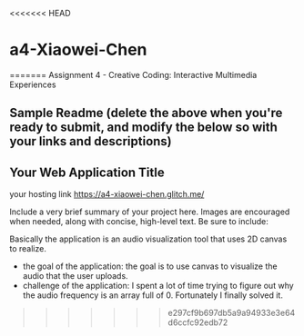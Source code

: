 <<<<<<< HEAD
# a4-Xiaowei-Chen
=======
Assignment 4 - Creative Coding: Interactive Multimedia Experiences

Sample Readme (delete the above when you're ready to submit, and modify the below so with your links and descriptions)
---

## Your Web Application Title

your hosting link https://a4-xiaowei-chen.glitch.me/

Include a very brief summary of your project here. Images are encouraged when needed, along with concise, high-level text. Be sure to include: 

Basically the application is an audio visualization tool that uses 2D canvas to realize.

- the goal of the application: the goal is to use canvas to visualize the audio that the user uploads.  
- challenge of the application: I spent a lot of time trying to figure out why the audio frequency is an array full of 0. Fortunately I finally solved it.
>>>>>>> e297cf9b697db5a9a94933e3e64d6ccfc92edb72

